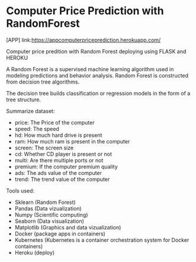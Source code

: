 # Computer Price Prediction with RandomForest

[APP] link:https://appcomputerpriceprediction.herokuapp.com/

Computer price predition with Random Forest deploying using FLASK and HEROKU

A Random Forest is a supervised machine learning algorithm used in modeling predictions and behavior analysis. Random Forest is constructed from decision tree algorithms.

The decision tree builds classification or regression models in the form of a tree structure.


Summarize dataset:
- price: The Price of the computer
- speed: The speed
- hd: How much hard drive is present
- ram: How much ram is present in the computer
- screen: The screen size
- cd: Whether CD player is present or not
- multi: Are there multiple ports or not
- premium: If the computer premium quality
- ads: The ads value of the computer
- trend: The trend value of the computer

Tools used:

- Sklearn (Random Forest)
- Pandas (Data vizualization)
- Numpy (Scientific computing)
- Seaborn (Data visualization)
- Matplotlib (Graphics and data vizualization)
- Docker (package apps in containers)
- Kubernetes (Kubernetes is a container orchestration system for Docker containers)
- Heroku (deploy)

